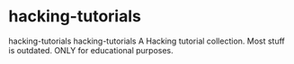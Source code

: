 # hacking-tutorials



hacking-tutorials hacking-tutorials  A Hacking tutorial collection. Most stuff is outdated. ONLY for educational purposes.
